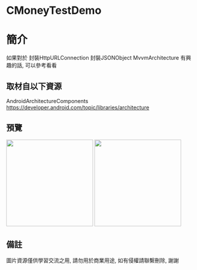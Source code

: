 # CMoneyTestDemo

簡介
==================================
如果對於 封裝HttpURLConnection 封裝JSONObject MvvmArchitecture 有興趣的話, 可以參考看看                                   

取材自以下資源
--------
AndroidArchitectureComponents                                                                 
https://developer.android.com/topic/libraries/architecture    

預覽
--------
<p align="left">
  <img src="https://i.imgur.com/oY1f0iY.png" width="230"/>
  <img src="https://i.imgur.com/BUw4Hus.png" width="230"/>
</p> 

備註
--------
圖片資源僅供學習交流之用, 請勿用於商業用途, 如有侵權請聯繫刪除, 謝謝
